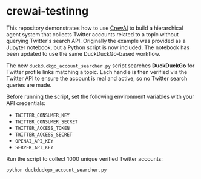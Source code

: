 # crewai-testinng

This repository demonstrates how to use [CrewAI](https://github.com/crewAIInc/crewAI) to build a hierarchical agent system that collects Twitter accounts related to a topic without querying Twitter's search API. Originally the example was provided as a Jupyter notebook, but a Python script is now included. The notebook has been updated to use the same DuckDuckGo-based workflow.

The new `duckduckgo_account_searcher.py` script searches **DuckDuckGo** for Twitter profile links matching a topic. Each handle is then verified via the Twitter API to ensure the account is real and active, so no Twitter search queries are made.

Before running the script, set the following environment variables with your API credentials:

- `TWITTER_CONSUMER_KEY`
- `TWITTER_CONSUMER_SECRET`
- `TWITTER_ACCESS_TOKEN`
- `TWITTER_ACCESS_SECRET`
- `OPENAI_API_KEY`
- `SERPER_API_KEY`

Run the script to collect 1000 unique verified Twitter accounts:

```bash
python duckduckgo_account_searcher.py
```
